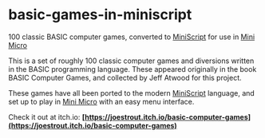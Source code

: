 # basic-games-in-miniscript
100 classic BASIC computer games, converted to [MiniScript](https://miniscript.org) for use in [Mini Micro](https://miniscript.org/MiniMicro/)


This is a set of roughly 100 classic computer games and diversions written in the BASIC programming language.  These appeared originally in the book BASIC Computer Games, and collected by Jeff Atwood for this project.

These games have all been ported to the modern [MiniScript](https://miniscript.org) language, and set up to play in [Mini Micro](https://miniscript.org/MiniMicro/) with an easy menu interface.

Check it out at itch.io:
**[https://joestrout.itch.io/basic-computer-games](https://joestrout.itch.io/basic-computer-games)**

